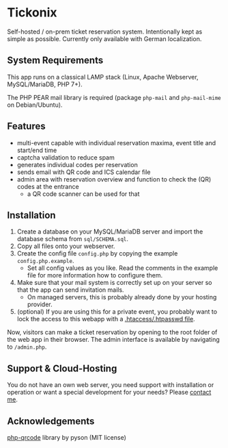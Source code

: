 # Tickonix
Self-hosted / on-prem ticket reservation system. Intentionally kept as simple as possible. Currently only available with German localization.

## System Requirements
This app runs on a classical LAMP stack (Linux, Apache Webserver, MySQL/MariaDB, PHP 7+).

The PHP PEAR mail library is required (package `php-mail` and `php-mail-mime` on Debian/Ubuntu).

## Features
- multi-event capable with individual reservation maxima, event title and start/end time
- captcha validation to reduce spam
- generates individual codes per reservation
- sends email with QR code and ICS calendar file
- admin area with reservation overview and function to check the (QR) codes at the entrance
  - a QR code scanner can be used for that

## Installation
1. Create a database on your MySQL/MariaDB server and import the database schema from `sql/SCHEMA.sql`.
2. Copy all files onto your webserver.
3. Create the config file `config.php` by copying the example `config.php.example`.
   - Set all config values as you like. Read the comments in the example file for more information how to configure them.
4. Make sure that your mail system is correctly set up on your server so that the app can send invitation mails.
   - On managed servers, this is probably already done by your hosting provider.
5. (optional) If you are using this for a private event, you probably want to lock the access to this webapp with a [.htaccess/.htpasswd file](https://wiki.selfhtml.org/wiki/Webserver/htaccess/Zugriffskontrolle).

Now, visitors can make a ticket reservation by opening to the root folder of the web app in their browser. The admin interface is available by navigating to `/admin.php`.

## Support & Cloud-Hosting
You do not have an own web server, you need support with installation or operation or want a special development for your needs? Please [contact me](https://georg-sieber.de/?page=impressum).

## Acknowledgements
[php-qrcode](https://github.com/psyon/php-qrcode) library by pyson (MIT license)
